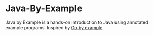 # Java-By-Example
Java by Example is a hands-on introduction to Java using annotated example programs.
Inspired by [Go by example](https://gobyexample.com/)
